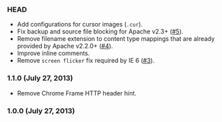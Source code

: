 ### HEAD

* Add configurations for cursor images (`.cur`).
* Fix backup and source file blocking for Apache v2.3+ ([#5](https://github.com/h5bp/server-configs-apache/issues/5)).
* Remove filename extension to content type mappings that are already provided by Apache v2.2.0+ ([#4](https://github.com/h5bp/server-configs-apache/issues/4)).
* Improve inline comments.
* Remove `screen flicker` fix required by IE 6 ([#3](https://github.com/h5bp/server-configs-apache/issues/3)).

### 1.1.0 (July 27, 2013)

* Remove Chrome Frame HTTP header hint.

### 1.0.0 (July 27, 2013)
